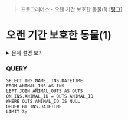 > 프로그래머스 - 오랜 기간 보호한 동물(1) [[링크](https://school.programmers.co.kr/learn/courses/30/lessons/59044)]

# 오랜 기간 보호한 동물(1)

<details markdown ="1">
<summary>문제 설명 보기</summary>
<img src="https://user-images.githubusercontent.com/86038910/186577412-85109b30-5087-4367-ac39-313ff08379dc.png">
<img src="https://user-images.githubusercontent.com/86038910/186577466-e7c5ab0e-b930-4190-aafb-f7160fd9869d.png">
</details>

### QUERY
```MYSQL
SELECT INS.NAME, INS.DATETIME
FROM ANIMAL_INS AS INS
LEFT JOIN ANIMAL_OUTS AS OUTS
ON INS.ANIMAL_ID = OUTS.ANIMAL_ID
WHERE OUTS.ANIMAL_ID IS NULL
ORDER BY INS.DATETIME
LIMIT 3;
```
